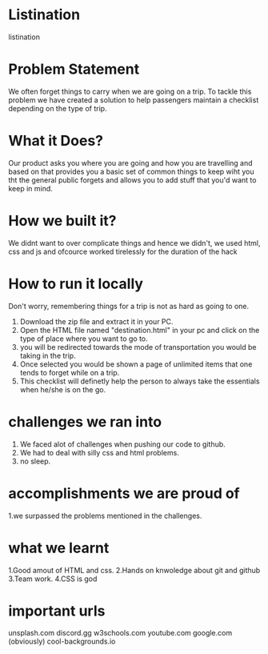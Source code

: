 # Listination
listination

# Problem Statement

We often forget things to carry when we are going on a trip. To tackle this problem we have created a solution to help passengers maintain a checklist depending on the type of trip.

# What it Does?

Our product asks you where you are going and how you are travelling and based on that provides you a basic set of common things to keep wiht you tht the general public forgets and allows you to add stuff that you'd want to keep in mind.

# How we built it?
We didnt want to over complicate things and hence we didn't, we used html, css and js and ofcource worked tirelessly for the duration of the hack

# How to run it locally
Don't worry, remembering things for a trip is not as hard as going to one. 
1. Download the zip file and extract it in your PC.
2. Open the HTML file named "destination.html" in your pc and click on the type of place where you want to go to.
3. you will be redirected towards the mode of transportation you would be taking in the trip.
4. Once selected you would be shown a page of unlimited items that one tends to forget while on a trip.
5. This checklist will definetly help the person to always take the essentials when he/she is on the go.

# challenges we ran into
1. We faced alot of challenges when pushing our code to github.
2. We had to deal with silly css and html problems.
3. no sleep.

# accomplishments we are proud of 
1.we surpassed the problems mentioned in the challenges.

# what we learnt 
1.Good amout of HTML and css.
2.Hands on knwoledge about git and github
3.Team work.
4.CSS is god

# important urls
unsplash.com
discord.gg
w3schools.com
youtube.com
google.com (obviously)
cool-backgrounds.io


